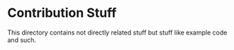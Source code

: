 # Contribution Stuff

This directory contains  not directly related stuff but stuff  like example code
and such.
